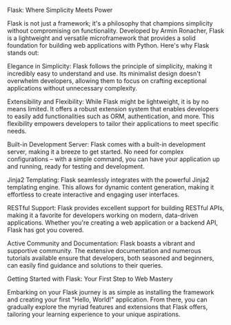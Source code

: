 Flask: Where Simplicity Meets Power

Flask is not just a framework; it's a philosophy that champions simplicity without compromising on functionality. Developed by Armin Ronacher, Flask is a lightweight and versatile microframework that provides a solid foundation for building web applications with Python. Here's why Flask stands out:

Elegance in Simplicity: Flask follows the principle of simplicity, making it incredibly easy to understand and use. Its minimalist design doesn't overwhelm developers, allowing them to focus on crafting exceptional applications without unnecessary complexity.

Extensibility and Flexibility: While Flask might be lightweight, it is by no means limited. It offers a robust extension system that enables developers to easily add functionalities such as ORM, authentication, and more. This flexibility empowers developers to tailor their applications to meet specific needs.

Built-in Development Server: Flask comes with a built-in development server, making it a breeze to get started. No need for complex configurations – with a simple command, you can have your application up and running, ready for testing and development.

Jinja2 Templating: Flask seamlessly integrates with the powerful Jinja2 templating engine. This allows for dynamic content generation, making it effortless to create interactive and engaging user interfaces.

RESTful Support: Flask provides excellent support for building RESTful APIs, making it a favorite for developers working on modern, data-driven applications. Whether you're creating a web application or a backend API, Flask has got you covered.

Active Community and Documentation: Flask boasts a vibrant and supportive community. The extensive documentation and numerous tutorials available ensure that developers, both seasoned and beginners, can easily find guidance and solutions to their queries.

Getting Started with Flask: Your First Step to Web Mastery

Embarking on your Flask journey is as simple as installing the framework and creating your first "Hello, World!" application. From there, you can gradually explore the myriad features and extensions that Flask offers, tailoring your learning experience to your unique aspirations.
